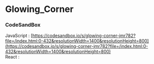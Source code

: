 # Glowing_Corner

### CodeSandBox

JavaScript : [https://codesandbox.io/s/glowing-corner-jmr782?file=/index.html:0-432&resolutionWidth=1400&resolutionHeight=800](https://codesandbox.io/s/glowing-corner-jmr782?file=/index.html:0-432&resolutionWidth=1400&resolutionHeight=800) \
React : []()

